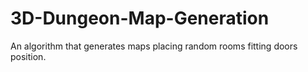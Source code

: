 # 3D-Dungeon-Map-Generation
An algorithm that generates maps placing random rooms fitting doors position.
